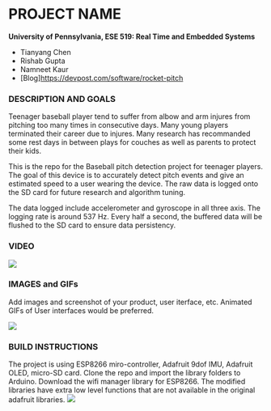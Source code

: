 PROJECT NAME
============

**University of Pennsylvania, ESE 519: Real Time and Embedded Systems**

* Tianyang Chen
* Rishab Gupta
* Namneet Kaur
* [Blog]https://devpost.com/software/rocket-pitch

### DESCRIPTION AND GOALS
Teenager baseball player tend to suffer from albow and arm injures from pitching too many times in consecutive days. Many young players terminated their career due to injures. Many research has recommanded some rest days in between plays for couches as well as parents to protect their kids.

This is the repo for the Baseball pitch detection project for teenager players.
The goal of this device is to accurately detect pitch events and give an estimated speed to a user wearing the device. The raw data is logged onto the SD card for future research and algorithm tuning.

The data logged include accelerometer and gyroscope in all three axis. The logging rate is around 537 Hz. Every half a second, the buffered data will be flushed to the SD card to ensure data persistency.

### VIDEO
[![](images/Thumb.jpg)](https://www.youtube.com/watch?v=B9WVGBNP6yY)

### IMAGES and GIFs
Add images and screenshot of your product, user iterface, etc. Animated GIFs of User interfaces would be preferred.

![](https://challengepost-s3-challengepost.netdna-ssl.com/photos/production/software_photos/000/453/680/datas/gallery.jpg)

### BUILD INSTRUCTIONS
The project is using ESP8266 miro-controller, Adafruit 9dof IMU, Adafruit OLED, micro-SD card.
Clone the repo and import the library folders to Arduino. Download the wifi manager library for ESP8266. The modified libraries have extra low level functions that are not available in the original adafruit libraries. 
![](images/Sys.jpg)
